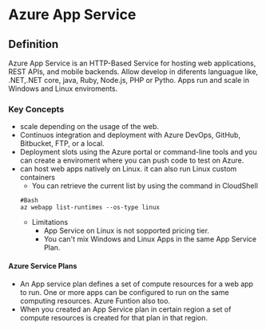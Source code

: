 # Azure App Service
## Definition
Azure App Service is an HTTP-Based Service for hosting web applications, REST APIs, and mobile backends. Allow develop in diferents  languague like, .NET,.NET core,
java, Ruby, Node.js, PHP or Pytho. Apps run and scale in Windows and Linux enviroments.

### Key Concepts
- scale depending on the usage of the web.
- Continuos integration and deployment with Azure DevOps, GitHub, Bitbucket, FTP, or a local.
- Deployment slots using the Azure portal or command-line tools and you can create a enviroment where you can push code to test on Azure.
- can host web apps natively on Linux. it can also run Linux custom containers
    * You can retrieve the current list by using the command in CloudShell
    ```
    #Bash
    az webapp list-runtimes --os-type linux
    ```
    * Limitations
        * App Service on Linux is not sopported pricing tier.
        * You can't mix Windows and Linux Apps in the same App Service Plan.
#### Azure Service Plans
- An App service plan defines a set of compute resources for a web app to run. One or more apps can be configured to run on the same computing resources. Azure Funtion also too.
- When you created an App Service plan in certain  region a set of compute resources is created for that plan in that region. 

 

